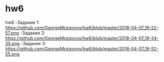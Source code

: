 # hw6
hw6
-Задание 1: https://github.com/GeorgeMozgovoy/hw6/blob/master/2018-04-07_19-22-57.png
-Задание 2: https://github.com/GeorgeMozgovoy/hw6/blob/master/2018-04-07_19-34-35.png
-Задание 3: https://github.com/GeorgeMozgovoy/hw6/blob/master/2018-04-07_19-52-55.png
